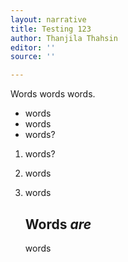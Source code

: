 ```yaml
---
layout: narrative
title: Testing 123
author: Thanjila Thahsin
editor: ''
source: ''

---
```

Words words words.

* words
* words 
* words?

1. words?
2. words
3. words

   ## **Words _are_** 

   words